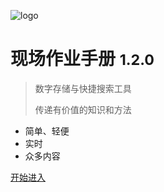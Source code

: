 <!-- _coverpage.md -->

![logo](/安全保障.svg)

# 现场作业手册 <small>1.2.0</small>

> 数字存储与快捷搜索工具
>
> 传递有价值的知识和方法

- 简单、轻便 
- 实时
- 众多内容

[开始进入](README.md)
